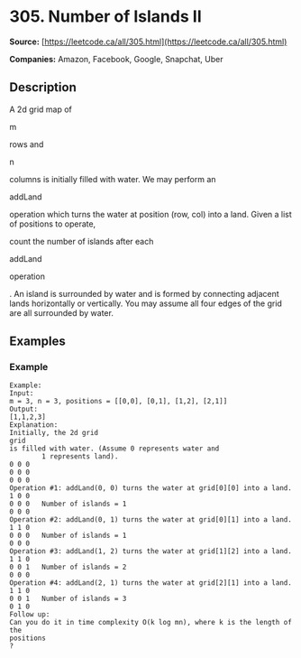 # 305. Number of Islands II

**Source:** [https://leetcode.ca/all/305.html](https://leetcode.ca/all/305.html)

**Companies:** Amazon, Facebook, Google, Snapchat, Uber

## Description

A 2d grid map of

m

rows and

n

columns is initially filled with
        water. We may perform an

addLand

operation which turns the water at position (row,
        col) into a land. Given a list of positions to operate,

count the number of islands after
            each

addLand

operation

. An island is surrounded by water and is formed by
        connecting adjacent lands horizontally or vertically. You may assume all four edges of the
        grid are all surrounded by water.

## Examples

### Example

```
Example:
Input:
m = 3, n = 3, positions = [[0,0], [0,1], [1,2], [2,1]]
Output:
[1,1,2,3]
Explanation:
Initially, the 2d grid
grid
is filled with water. (Assume 0 represents water and
        1 represents land).
0 0 0
0 0 0
0 0 0
Operation #1: addLand(0, 0) turns the water at grid[0][0] into a land.
1 0 0
0 0 0   Number of islands = 1
0 0 0
Operation #2: addLand(0, 1) turns the water at grid[0][1] into a land.
1 1 0
0 0 0   Number of islands = 1
0 0 0
Operation #3: addLand(1, 2) turns the water at grid[1][2] into a land.
1 1 0
0 0 1   Number of islands = 2
0 0 0
Operation #4: addLand(2, 1) turns the water at grid[2][1] into a land.
1 1 0
0 0 1   Number of islands = 3
0 1 0
Follow up:
Can you do it in time complexity O(k log mn), where k is the length of the
positions
?
```

